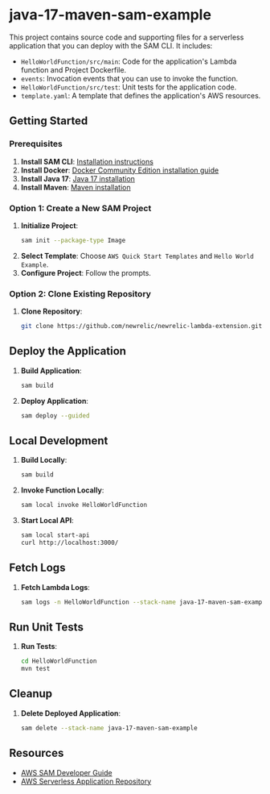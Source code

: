 # java-17-maven-sam-example

This project contains source code and supporting files for a serverless application that you can deploy with the SAM CLI. It includes:

- `HelloWorldFunction/src/main`: Code for the application's Lambda function and Project Dockerfile.
- `events`: Invocation events that you can use to invoke the function.
- `HelloWorldFunction/src/test`: Unit tests for the application code.
- `template.yaml`: A template that defines the application's AWS resources.

## Getting Started

### Prerequisites

1. **Install SAM CLI**: [Installation instructions](https://docs.aws.amazon.com/serverless-application-model/latest/developerguide/serverless-sam-cli-install.html)
2. **Install Docker**: [Docker Community Edition installation guide](https://hub.docker.com/search/?type=edition&offering=community)
3. **Install Java 17**: [Java 17 installation](https://docs.aws.amazon.com/corretto/latest/corretto-17-ug/downloads-list.html)
4. **Install Maven**: [Maven installation](https://maven.apache.org/install.html)

### Option 1: Create a New SAM Project

1. **Initialize Project**:
   ```bash
   sam init --package-type Image
   ```
2. **Select Template**: Choose `AWS Quick Start Templates` and `Hello World Example`.
3. **Configure Project**: Follow the prompts.

### Option 2: Clone Existing Repository

1. **Clone Repository**:
   ```bash
   git clone https://github.com/newrelic/newrelic-lambda-extension.git
   ```

## Deploy the Application

1. **Build Application**:
   ```bash
   sam build
   ```
2. **Deploy Application**:
   ```bash
   sam deploy --guided
   ```

## Local Development

1. **Build Locally**:
   ```bash
   sam build
   ```
2. **Invoke Function Locally**:
   ```bash
   sam local invoke HelloWorldFunction
   ```
3. **Start Local API**:
   ```bash
   sam local start-api
   curl http://localhost:3000/
   ```

## Fetch Logs

1. **Fetch Lambda Logs**:
   ```bash
   sam logs -n HelloWorldFunction --stack-name java-17-maven-sam-example --tail
   ```

## Run Unit Tests

1. **Run Tests**:
   ```bash
   cd HelloWorldFunction
   mvn test
   ```

## Cleanup

1. **Delete Deployed Application**:
   ```bash
   sam delete --stack-name java-17-maven-sam-example
   ```

## Resources

- [AWS SAM Developer Guide](https://docs.aws.amazon.com/serverless-application-model/latest/developerguide/what-is-sam.html)
- [AWS Serverless Application Repository](https://aws.amazon.com/serverless/serverlessrepo/)